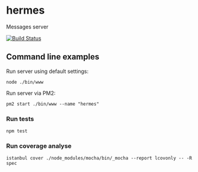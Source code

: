 # hermes
Messages server

[![Build Status](https://secure.travis-ci.org/algomonster/hermes.png)](http://travis-ci.org/algomonster/hermes)

## Command line examples

Run server using default settings:
```
node ./bin/www
```

Run server via PM2:
```
pm2 start ./bin/www --name "hermes"
```

### Run tests

```
npm test
```

### Run coverage analyse
```
istanbul cover ./node_modules/mocha/bin/_mocha --report lcovonly -- -R spec
```